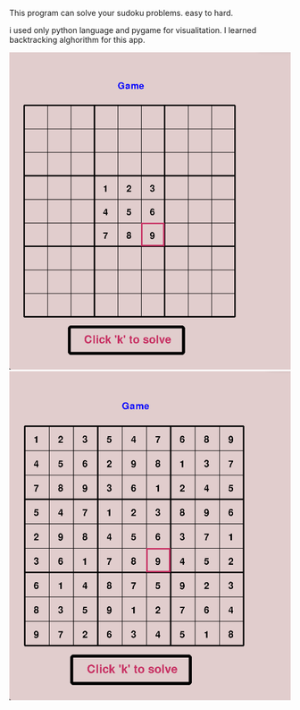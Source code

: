 This program can solve your sudoku problems. easy to hard.

i used only python language and pygame for visualitation.
I learned backtracking alghorithm for this app.

![image](images-about/final1.png)
![image](images-about/final2.png)
